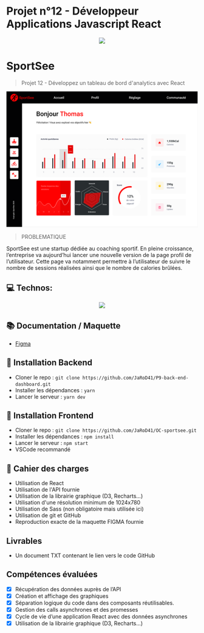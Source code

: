 # Projet n°12 - Développeur Applications Javascript React

<p align="center">
  <img src="https://user.oc-static.com/upload/2020/08/18/15977560509272_logo%20%285%29.png">
</p>

# SportSee

> Projet 12 - Développez un tableau de bord d'analytics avec React

<p align="center">
  <img src="https://github.com/JaRoD41/OC-sportsee/blob/main/Sportsee.png?raw=true">
</p>

> PROBLEMATIQUE

SportSee est une startup dédiée au coaching sportif. En pleine croissance, l’entreprise va aujourd’hui lancer une nouvelle version de la page profil de l’utilisateur. Cette page va notamment permettre à l’utilisateur de suivre le nombre de sessions réalisées ainsi que le nombre de calories brûlées.

## 💻 Technos:

<p align="center">
  <a href="https://skillicons.dev">
    <img src="https://skillicons.dev/icons?i=sass,react,figma,d3,github,html,js,nodejs,postman,docker,vercel,vscode" />
  </a>
</p>

## 📚 Documentation / Maquette

- [Figma](https://www.figma.com/file/BMomGVZqLZb811mDMShpLu/UI-design-Sportify-FR?node-id=0%3A1&mode=dev)

## 🚀 Installation Backend

- Cloner le repo : `git clone https://github.com/JaRoD41/P9-back-end-dashboard.git`
- Installer les dépendances : `yarn`
- Lancer le serveur : `yarn dev`

## 🚀 Installation Frontend

- Cloner le repo : `git clone https://github.com/JaRoD41/OC-sportsee.git`
- Installer les dépendances : `npm install`
- Lancer le serveur : `npm start`
- VSCode recommandé

## 📝 Cahier des charges

- Utilisation de React
- Utilisation de l'API fournie
- Utilisation de la librairie graphique (D3, Recharts...)
- Utilisation d'une résolution minimum de 1024x780
- Utilisation de Sass (non obligatoire mais utilisée ici)
- Utilisation de git et GitHub
- Reproduction exacte de la maquette FIGMA fournie

## Livrables

- Un document TXT contenant le lien vers le code GitHub

## Compétences évaluées

- [x] Récupération des données auprès de l’API
- [x] Création et affichage des graphiques
- [x] Séparation logique du code dans des composants réutilisables.
- [x] Gestion des calls asynchrones et des promesses
- [x] Cycle de vie d’une application React avec des données asynchrones
- [x] Utilisation de la librairie graphique (D3, Recharts...)
